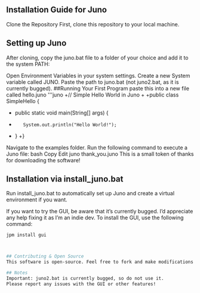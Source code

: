 ## Installation Guide for Juno
Clone the Repository
First, clone this repository to your local machine.

## Setting up Juno
After cloning, copy the juno.bat file to a folder of your choice and add it to the system PATH:

Open Environment Variables in your system settings.
Create a new System variable called JUNO.
Paste the path to juno.bat (not juno2.bat, as it is currently bugged).
##Running Your First Program
paste this into a new file called hello.juno 
'''juno
+// Simple Hello World in Juno
+
+public class SimpleHello {
+    public static void main(String[] args) {
+        System.out.println("Hello World!");
+    }
+}

Navigate to the examples folder.
Run the following command to execute a Juno file:
bash
Copy
Edit
juno thank_you.juno
This is a small token of thanks for downloading the software!

## Installation via install_juno.bat
Run install_juno.bat to automatically set up Juno and create a virtual environment if you want.

If you want to try the GUI, be aware that it’s currently bugged. I’d appreciate any help fixing it as I’m an indie dev. To install the GUI, use the following command:

```bash
jpm install gui



## Contributing & Open Source
This software is open-source. Feel free to fork and make modifications as you wish. However, please make sure your modifications bring something useful to the table. We want to encourage creativity and improvements—not just copying!

## Notes
Important: juno2.bat is currently bugged, so do not use it.
Please report any issues with the GUI or other features!
